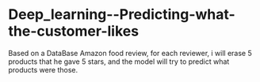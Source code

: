 # Deep_learning--Predicting-what-the-customer-likes
Based on a DataBase Amazon food review, for each reviewer, i will erase 5 products that he gave 5 stars, and the model will try to predict what products were those.
